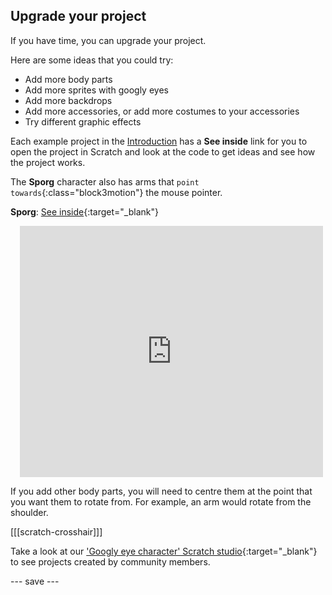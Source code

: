## Upgrade your project

If you have time, you can upgrade your project.

Here are some ideas that you could try:
- Add more body parts
- Add more sprites with googly eyes
- Add more backdrops
- Add more accessories, or add more costumes to your accessories
- Try different graphic effects

Each example project in the [Introduction](.) has a **See inside** link for you to open the project in Scratch and look at the code to get ideas and see how the project works.

The **Sporg** character also has arms that `point towards`{:class="block3motion"} the mouse pointer.

**Sporg**: [See inside](https://scratch.mit.edu/projects/495865892/editor){:target="_blank"}
<div class="scratch-preview" style="margin-left: 15px;">
  <iframe allowtransparency="true" width="485" height="402" src="https://scratch.mit.edu/projects/embed/495865892/?autostart=false" frameborder="0"></iframe>
</div>

If you add other body parts, you will need to centre them at the point that you want them to rotate from. For example, an arm would rotate from the shoulder.

[[[scratch-crosshair]]]

Take a look at our ['Googly eye character' Scratch studio](https://scratch.mit.edu/studios/29120534){:target="_blank"} to see projects created by community members.

--- save ---
